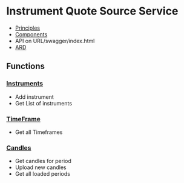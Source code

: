 # Instrument Quote Source Service
- [Principles](./doc/Principles.md)
- [Components](./doc/Component.drawio.svg)
- API on URL/swagger/index.html
- [ARD](./doc/ADR)

## Functions
### [Instruments](./src/App/Instrument.Quote.Source.App.Core/InstrumentAggregate/Interface/IInstrumentSrv.cs)
- Add instrument
- Get List of instruments

### [TimeFrame](./src/App/Instrument.Quote.Source.App.Core/TimeFrameAggregate/Interface/ITimeFrameSrv.cs)
- Get all Timeframes

### [Candles](./src/App/Instrument.Quote.Source.App.Core/CandleAggregate/Interface/ICandleSrv.cs)
- Get candles for period
- Upload new candles
- Get all loaded periods

